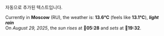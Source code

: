 
자동으로 추가된 텍스트입니다.

<!--START_SECTION:weather:moscow-->
Currently in **Moscow** (RU), the weather is: **13.6°C** (feels like **13.1°C**), ***light rain***<br/>
On *August 29, 2025*, the *sun rises* at 🌅**05:28** and *sets* at 🌇**19:32**.
<!--END_SECTION:weather-->
